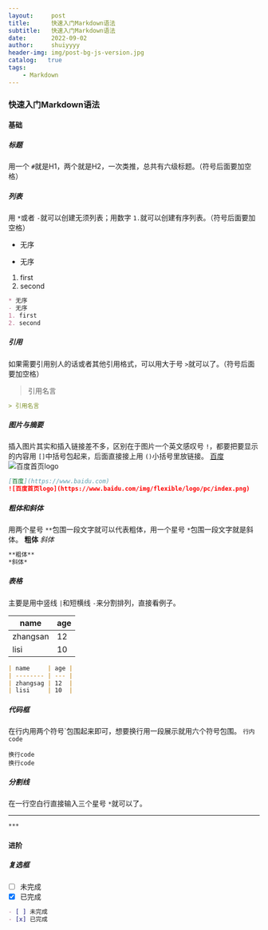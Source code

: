 ```yaml
---
layout:     post
title:      快速入门Markdown语法
subtitle:   快速入门Markdown语法
date:       2022-09-02
author:     shuiyyyy
header-img: img/post-bg-js-version.jpg
catalog:   true
tags:
    - Markdown
---
```

### 快速入门Markdown语法

#### 基础

##### 标题

用一个 `#`就是H1，两个就是H2，一次类推，总共有六级标题。（符号后面要加空格）

##### 列表

用 `*`或者 `-`就可以创建无须列表；用数字 `1.`就可以创建有序列表。（符号后面要加空格）

* 无序

- 无序

1. first
2. second

```markdown
* 无序
- 无序
1. first
2. second
```

##### 引用

如果需要引用别人的话或者其他引用格式，可以用大于号 `>`就可以了。（符号后面要加空格）

> 引用名言

```markdown
> 引用名言
```

##### 图片与摘要

插入图片其实和插入链接差不多，区别在于图片一个英文感叹号 `!`，都要把要显示的内容用 `[]`中括号包起来，后面直接接上用 `()`小括号里放链接。
[百度](https://www.baidu.com)
![百度首页logo](https://www.baidu.com/img/flexible/logo/pc/index.png)

```markdown
[百度](https://www.baidu.com)
![百度首页logo](https://www.baidu.com/img/flexible/logo/pc/index.png)
```

##### 粗体和斜体

用两个星号 `**`包围一段文字就可以代表粗体，用一个星号 `*`包围一段文字就是斜体。
**粗体**
*斜体*

```markdown
**粗体**
*斜体*
```

##### 表格

主要是用中竖线 `|`和短横线 `-`来分割排列，直接看例子。

| name     | age |
| -------- | --- |
| zhangsan | 12  |
| lisi     | 10  |

```markdown
| name     | age |
| -------- | --- |
| zhangsag | 12  |
| lisi     | 10  |
```

##### 代码框

在行内用两个符号\`包围起来即可，想要换行用一段展示就用六个符号包围。
`行内code`

```
换行code
换行code
```

##### 分割线

在一行空白行直接输入三个星号 `*`就可以了。

---

```markdown
***
```

#### 进阶

##### 复选框

- [ ] 未完成
- [X] 已完成

```markdown
- [ ] 未完成
- [x] 已完成
```
